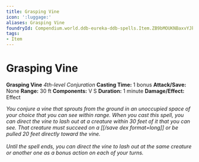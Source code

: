 ```yaml
---
title: Grasping Vine
icon: ':luggage:'
aliases: Grasping Vine
foundryId: Compendium.world.ddb-eureka-ddb-spells.Item.ZB9bMOUKNBaxvYJk
tags:
- Item
---
```


# Grasping Vine

**Grasping Vine**
_4th-level Conjuration_
**Casting Time:** 1 bonus
**Attack/Save:** None
**Range:** 30 ft
**Components:** V S
**Duration:** 1 minute
**Damage/Effect:** Effect

*You conjure a vine that sprouts from the ground in an unoccupied space of your choice that you can see within range. When you cast this spell, you can direct the vine to lash out at a creature within 30 feet of it that you can see. That creature must succeed on a [[/save dex format=long]] or be pulled 20 feet directly toward the vine.<br /><br />Until the spell ends, you can direct the vine to lash out at the same creature or another one as a bonus action on each of your turns.*